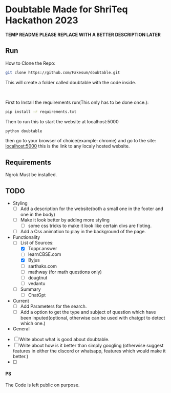 # Doubtable Made for ShriTeq Hackathon 2023 

**TEMP README PLEASE REPLACE WITH A BETTER DESCRIPTION LATER**

## Run

How to Clone the Repo:
```bash
git clone https://github.com/Fakesum/doubtable.git
```
This will create a folder called doubtable with the code inside.

<br>

First to Install the requirements run(This only has to be done once.):
```bash
pip install -r requirements.txt
```

Then to run this to start the website at localhost:5000

```bash
python doubtable
```

then go to your browser of choice(example: chrome) and go to the site: [localhost:5000](http://localhost:5000)
this is the link to any localy hosted website.

## Requirements

Ngrok Must be installed.

## TODO

* Styling
    - [ ] Add a description for the website(both a small one in the footer and one in the body)
    - [ ] Make it look better by adding more styling
        - [ ] some css tricks to make it look like certain divs are floting.
    - [ ] Add a Css animation to play in the background of the page.
* Functionality
    - [ ] List of Sources:
        - [x] Toppr.answer
        - [ ] learnCBSE.com
        - [x] Byjus
        - [ ] sarthaks.com
        - [ ] mathway (for math questions only)
        - [ ] dougtnut
        - [ ] vedantu
    - [ ] Summary
        - [ ] ChatGpt
* Current
    - [ ] Add Parameters for the search.
    - [ ] Add a option to get the type and subject of question which have been inputed(optional, otherwise can be used with chatgpt to detect which one.)

* General
- [ ] Write about what is good about doubtable.
- [ ] Write about how is it better than simply googling (otherwise suggest features in either the discord or whatsapp, features which would make it better.)
- [ ] 

#### PS
The Code is left public on purpose.